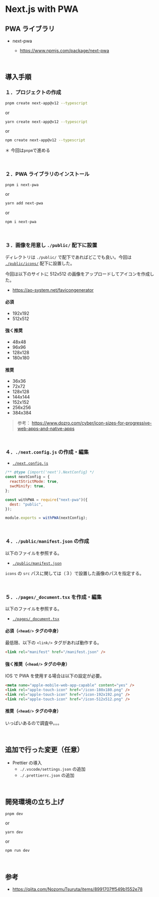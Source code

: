 # Next.js with PWA

## PWA ライブラリ

- next-pwa

  - https://www.npmjs.com/package/next-pwa

<br>

## 導入手順

### １．プロジェクトの作成

```bash
pnpm create next-app@v12 --typescript
```

or

```bash
yarn create next-app@v12 --typescript
```

or

```bash
npm create next-app@v12 --typescript
```

＊ 今回は`pnpm`で進める

<br />

### ２．PWA ライブラリのインストール

```bash
pnpm i next-pwa
```

or

```bash
yarn add next-pwa
```

or

```bash
npm i next-pwa
```

<br />

### ３．画像を用意し `./public/` 配下に設置

ディレクトリは `./public/` で配下であればどこでも良い。今回は [`./public/icons/`](./public/icons/) 配下に設置した。

今回は以下のサイトに 512x512 の画像をアップロードしてアイコンを作成した。

- https://ao-system.net/favicongenerator

#### 必須

- 192x192
- 512x512

#### 強く推奨

- 48x48
- 96x96
- 128x128
- 180x180

#### 推奨

- 36x36
- 72x72
- 128x128
- 144x144
- 152x152
- 256x256
- 384x384

> 参考： https://www.dozro.com/cyber/icon-sizes-for-progressive-web-apps-and-native-apps

<br />

### ４．`./next.config.js` の作成・編集

- [`./next.config.js`](./next.config.js)

```javascript
/** @type {import('next').NextConfig} */
const nextConfig = {
  reactStrictMode: true,
  swcMinify: true,
};

const withPWA = require("next-pwa")({
  dest: "public",
});

module.exports = withPWA(nextConfig);
```

<br>

### ４．`./public/manifest.json` の作成

以下のファイルを参照する。

- [`./public/manifest.json`](./public/manifest.json)

`icons` の `src` パスに関しては（３）で設置した画像のパスを指定する。

<br />

### ５．`./pages/_document.tsx` を作成・編集

以下のファイルを参照する。

- [`./pages/_document.tsx`](./pages/_document.tsx)

#### 必須（`<head/>` タグの中身）

最低限、以下の `<link/>` タグがあれば動作する。

```html
<link rel="manifest" href="/manifest.json" />
```

#### 強く推奨（`<head/>` タグの中身）

IOS で PWA を使用する場合は以下の設定が必要。

```html
<meta name="apple-mobile-web-app-capable" content="yes" />
<link rel="apple-touch-icon" href="/icon-180x180.png" />
<link rel="apple-touch-icon" href="/icon-192x192.png" />
<link rel="apple-touch-icon" href="/icon-512x512.png" />
```

#### 推奨（`<head/>` タグの中身）

いっぱいあるので調査中。。。

<br />

## 追加で行った変更（任意）

- Prettier の導入
  - `./.vscode/settings.json` の追加
  - `./.prettierrc.json` の追加

<br />

## 開発環境の立ち上げ

```bash
pnpm dev
```

or

```
yarn dev
```

or

```bash
npm run dev
```

<br />

## 参考

- https://qiita.com/NozomuTsuruta/items/8991707ff549b1552e78
